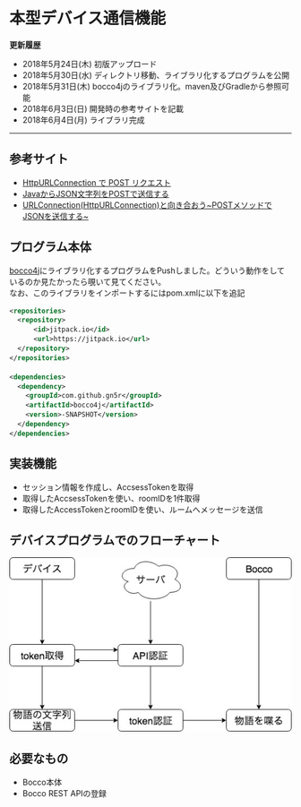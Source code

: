 # 本型デバイス通信機能

**更新履歴**
- 2018年5月24日(木) 初版アップロード
- 2018年5月30日(水) ディレクトリ移動、ライブラリ化するプログラムを公開
- 2018年5月31日(木) bocco4jのライブラリ化。maven及びGradleから参照可能
- 2018年6月3日(日)  開発時の参考サイトを記載
- 2018年6月4日(月)  ライブラリ完成
----

## 参考サイト
- [HttpURLConnection で POST リクエスト](http://a4dosanddos.hatenablog.com/entry/2015/12/18/012353)
- [JavaからJSON文字列をPOSTで送信する](http://suzu6.hatenablog.com/entry/2017/09/21/234704)
- [URLConnection(HttpURLConnection)と向き合おう~POSTメソッドでJSONを送信する~](http://blog.officekoma.co.jp/2016/08/urlconnectionhttpurlconnectionpostjson.html)

## プログラム本体
[bocco4j](https://github.com/gn5r/bocco4j)にライブラリ化するプログラムをPushしました。どういう動作をしているのか見たかったら覗いて見てください。<br>
なお、このライブラリをインポートするにはpom.xmlに以下を追記

``` xml
<repositories>
  <repository>
      <id>jitpack.io</id>
      <url>https://jitpack.io</url>
  </repository>
</repositories>

<dependencies>
  <dependency>
    <groupId>com.github.gn5r</groupId>
    <artifactId>bocco4j</artifactId>
    <version>-SNAPSHOT</version>
  </dependency>
</dependencies>
```

## 実装機能
- セッション情報を作成し、AccsessTokenを取得
- 取得したAccsessTokenを使い、roomIDを1件取得
- 取得したAccessTokenとroomIDを使い、ルームへメッセージを送信

## デバイスプログラムでのフローチャート

<div align="center">
  <img src=../img/rest_flow.jpg>
</div>

## 必要なもの
- Bocco本体
- Bocco REST APIの登録
